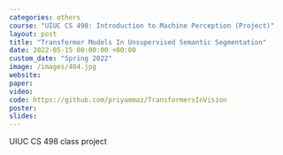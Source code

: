 ```yaml
---
categories: others
course: "UIUC CS 498: Introduction to Machine Perception (Project)"
layout: post
title: "Transformer Models In Unsupervised Semantic Segmentation"
date: 2022-05-15 00:00:00 +00:00
custom_date: "Spring 2022"
image: /images/404.jpg
website: 
paper: 
video: 
code: https://github.com/priyammaz/TransformersInVision
poster: 
slides: 
---
```

UIUC CS 498 class project